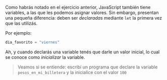 Como habrás notado en el ejercicio anterior, JavaScript también tiene variables, a las que les podemos asignar valores. Sin embargo, presentan una pequeña diferencia: deben ser _declaradas_ mediante `let` la primera vez que las utilizás.

Por ejemplo:

```python
dia_favorito = "viernes"
```

Ah, y cuando declarás una variable tenés que darle un valor inicial, lo cual se conoce como _inicializar_ la variable.

> Veamos si se entiende: escribí un programa que declare la variable `pesos_en_mi_billetera` y la inicialice con el valor `100`
